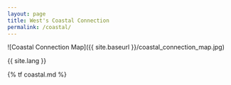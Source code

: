 ```yaml
---
layout: page
title: West's Coastal Connection
permalink: /coastal/
---
```


![Coastal Connection Map]({{ site.baseurl }}/coastal_connection_map.jpg)

{{ site.lang }}

{% tf coastal.md %}
